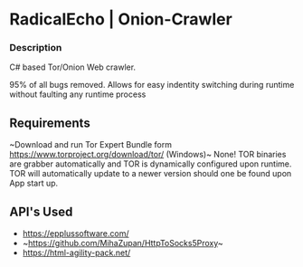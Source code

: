 # RadicalEcho | Onion-Crawler
### Description
C# based Tor/Onion Web crawler.

95% of all bugs removed.
Allows for easy indentity switching during runtime without faulting any runtime process

## Requirements
 ~Download and run Tor Expert Bundle form https://www.torproject.org/download/tor/ (Windows)~
  None! TOR binaries are grabber automatically and TOR is dynamically configured upon runtime.
  TOR will automatically update to a newer version should one be found upon App start up.


## API's Used
- https://epplussoftware.com/
- ~https://github.com/MihaZupan/HttpToSocks5Proxy~
- https://html-agility-pack.net/

